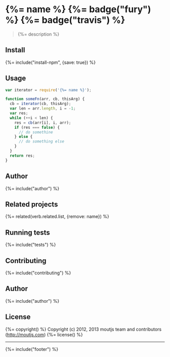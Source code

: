# {%= name %} {%= badge("fury") %} {%= badge("travis") %}

> {%= description %}

## Install
{%= include("install-npm", {save: true}) %}

## Usage

```js
var iterator = require('{%= name %}');

function someFn(arr, cb, thisArg) {
  cb = iterator(cb, thisArg);
  var len = arr.length, i = -1;
  var res;
  while (++i < len) {
    res = cb(arr[i], i, arr);
    if (res === false) {
      // do somethine
    } else {
      // do something else
    }
  }
  return res;
}
```

## Author
{%= include("author") %}

## Related projects
{%= related(verb.related.list, {remove: name}) %}

## Running tests
{%= include("tests") %}

## Contributing
{%= include("contributing") %}

## Author
{%= include("author") %}

## License
{%= copyright() %}
Copyright (c) 2012, 2013 moutjs team and contributors (http://moutjs.com)
{%= license() %}

***

{%= include("footer") %}
